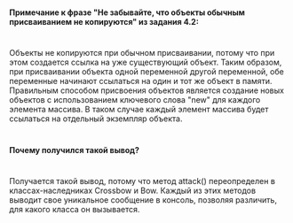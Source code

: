 #
**Примечание к фразе "Не забывайте, что объекты обычным присваиванием не копируются" из задания 4.2:**
#
Объекты не копируются при обычном присваивании, потому что при этом создается ссылка на уже существующий объект. 
Таким образом, при присваивании объекта одной переменной другой переменной, обе переменные начинают ссылаться на один и тот же объект в памяти.
Правильным способом присвоения объектов является создание новых объектов с использованием ключевого слова "new" для каждого элемента массива.
В таком случае каждый элемент массива будет ссылаться на отдельный экземпляр объекта.
#
**Почему получился такой вывод?**
#
Получается такой вывод, потому что метод attack() переопределен в классах-наследниках Crossbow и Bow.
Каждый из этих методов выводит свое уникальное сообщение в консоль, позволяя различить, для какого класса он вызывается.

